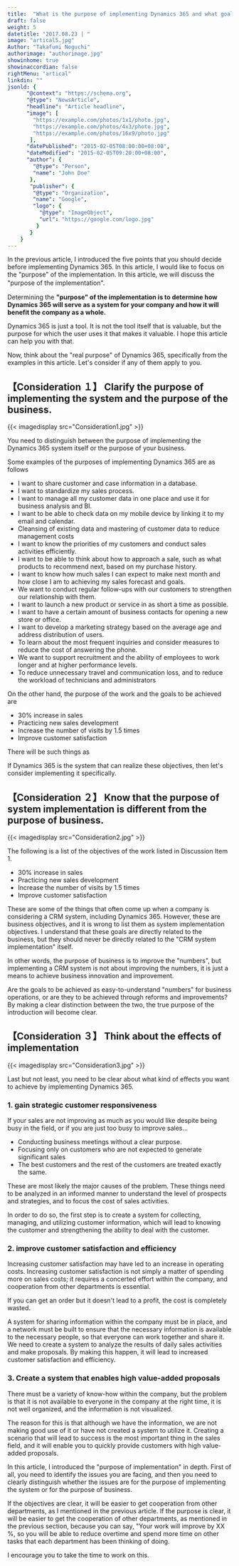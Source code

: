 ```yaml
---
title:  "What is the purpose of implementing Dynamics 365 and what goals do you want to achieve?"
draft: false
weight: 5
datetitle: "2017.08.23 | "
image: "artical5.jpg"
Author: "Takafumi Noguchi"
authorimage: "authorimage.jpg"
showinhome: true
showinaccordian: false
rightMenu: "artical"
linkdin: ""
jsonld: {
      "@context": "https://schema.org",
      "@type": "NewsArticle",
      "headline": "Article headline",
      "image": [
        "https://example.com/photos/1x1/photo.jpg",
        "https://example.com/photos/4x3/photo.jpg",
        "https://example.com/photos/16x9/photo.jpg"
       ],
      "datePublished": "2015-02-05T08:00:00+08:00",
      "dateModified": "2015-02-05T09:20:00+08:00",
      "author": {
        "@type": "Person",
        "name": "John Doe"
       },
       "publisher": {
        "@type": "Organization",
        "name": "Google",
        "logo": {
          "@type": "ImageObject",
          "url": "https://google.com/logo.jpg"
         }
       }
    }
--- 
```


<!-- Intro  -->
In the previous article, I introduced the five points that you should decide before implementing Dynamics 365. In this article, I would like to focus on the "purpose" of the implementation. In this article, we will discuss the "purpose of the implementation".　

Determining the **"purpose" of the implementation is to determine how Dynamics 365 will serve as a system for your company and how it will benefit the company as a whole.**

Dynamics 365 is just a tool. It is not the tool itself that is valuable, but the purpose for which the user uses it that makes it valuable. I hope this article can help you with that.

Now, think about the "real purpose" of Dynamics 365, specifically from the examples in this article. Let's consider if any of them apply to you.

## 【Consideration １】 Clarify the purpose of implementing the system and the purpose of the business.
<!-- Image= Consideration1.jpg -->
{{< imagedisplay src="Consideration1.jpg" >}}

You need to distinguish between the purpose of implementing the Dynamics 365 system itself or the purpose of your business.

Some examples of the purposes of implementing Dynamics 365 are as follows

* I want to share customer and case information in a database.
* I want to standardize my sales process.
* I want to manage all my customer data in one place and use it for business analysis and BI.
* I want to be able to check data on my mobile device by linking it to my email and calendar.
* Cleansing of existing data and mastering of customer data to reduce management costs
* I want to know the priorities of my customers and conduct sales activities efficiently.
* I want to be able to think about how to approach a sale, such as what products to recommend next, based on my purchase history.
* I want to know how much sales I can expect to make next month and how close I am to achieving my sales forecast and goals.
* We want to conduct regular follow-ups with our customers to strengthen our relationship with them.
* I want to launch a new product or service in as short a time as possible.
* I want to have a certain amount of business contacts for opening a new store or office.
* I want to develop a marketing strategy based on the average age and address distribution of users.
* To learn about the most frequent inquiries and consider measures to reduce the cost of answering the phone.
* We want to support recruitment and the ability of employees to work longer and at higher performance levels.
* To reduce unnecessary travel and communication loss, and to reduce the workload of technicians and administrators

On the other hand, the purpose of the work and the goals to be achieved are

* 30% increase in sales
* Practicing new sales development
* Increase the number of visits by 1.5 times
* Improve customer satisfaction

There will be such things as

If Dynamics 365 is the system that can realize these objectives, then let's consider implementing it specifically.


## 【Consideration ２】 Know that the purpose of system implementation is different from the purpose of business.
<!-- Image= Consideration2.jpg -->
{{< imagedisplay src="Consideration2.jpg" >}}


The following is a list of the objectives of the work listed in Discussion Item 1.

* 30% increase in sales
* Practicing new sales development
* Increase the number of visits by 1.5 times
* Improve customer satisfaction

These are some of the things that often come up when a company is considering a CRM system, including Dynamics 365. However, these are business objectives, and it is wrong to list them as system implementation objectives. I understand that these goals are directly related to the business, but they should never be directly related to the "CRM system implementation" itself.

In other words, the purpose of business is to improve the "numbers", but implementing a CRM system is not about improving the numbers, it is just a means to achieve business innovation and improvement.

Are the goals to be achieved as easy-to-understand "numbers" for business operations, or are they to be achieved through reforms and improvements? By making a clear distinction between the two, the true purpose of the introduction will become clear.


## 【Consideration ３】 Think about the effects of implementation
<!-- Image= Consideration3.jpg-->
{{< imagedisplay src="Consideration3.jpg" >}}


Last but not least, you need to be clear about what kind of effects you want to achieve by implementing Dynamics 365.

### 1. gain strategic customer responsiveness

If your sales are not improving as much as you would like despite being busy in the field, or if you are just too busy to improve sales...

* Conducting business meetings without a clear purpose.
* Focusing only on customers who are not expected to generate significant sales
* The best customers and the rest of the customers are treated exactly the same.

These are most likely the major causes of the problem. These things need to be analyzed in an informed manner to understand the level of prospects and strategies, and to focus the cost of sales activities.

In order to do so, the first step is to create a system for collecting, managing, and utilizing customer information, which will lead to knowing the customer and strengthening the ability to deal with the customer.


### 2. improve customer satisfaction and efficiency
Increasing customer satisfaction may have led to an increase in operating costs. Increasing customer satisfaction is not simply a matter of spending more on sales costs; it requires a concerted effort within the company, and cooperation from other departments is essential.

If you can get an order but it doesn't lead to a profit, the cost is completely wasted.

A system for sharing information within the company must be in place, and a network must be built to ensure that the necessary information is available to the necessary people, so that everyone can work together and share it. We need to create a system to analyze the results of daily sales activities and make proposals. By making this happen, it will lead to increased customer satisfaction and efficiency.

### 3. Create a system that enables high value-added proposals
There must be a variety of know-how within the company, but the problem is that it is not available to everyone in the company at the right time, it is not well organized, and the information is not visualized.

The reason for this is that although we have the information, we are not making good use of it or have not created a system to utilize it. Creating a scenario that will lead to success is the most important thing in the sales field, and it will enable you to quickly provide customers with high value-added proposals.

In this article, I introduced the "purpose of implementation" in depth. First of all, you need to identify the issues you are facing, and then you need to clearly distinguish whether the issues are for the purpose of implementing the system or for the purpose of business.

If the objectives are clear, it will be easier to get cooperation from other departments, as I mentioned in the previous article.
If the purpose is clear, it will be easier to get the cooperation of other departments, as mentioned in the previous section, because you can say, "Your work will improve by XX %, so you will be able to reduce overtime and spend more time on other tasks that each department has been thinking of doing.

I encourage you to take the time to work on this.    
&nbsp;